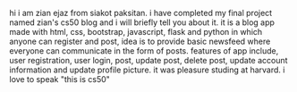 hi i am zian ejaz from siakot paksitan.
i have completed my final project named zian's cs50 blog and i will briefly tell you about it.
it is a blog app made with html, css, bootstrap, javascript, flask and python in which anyone can register and post, idea is to provide basic newsfeed where everyone can communicate in the form of posts.
features of app include, user registration, user login, post, update post, delete post, update account information and update profile picture.
it was pleasure studing at harvard.
i love to speak "this is cs50"